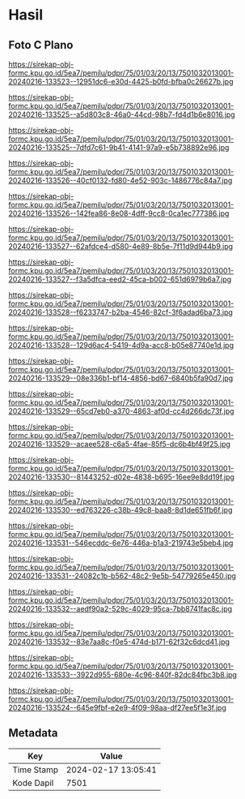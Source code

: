 # Hasil

## Foto C Plano

https://sirekap-obj-formc.kpu.go.id/5ea7/pemilu/pdpr/75/01/03/20/13/7501032013001-20240216-133523--12951dc6-e30d-4425-b0fd-bfba0c26627b.jpg

https://sirekap-obj-formc.kpu.go.id/5ea7/pemilu/pdpr/75/01/03/20/13/7501032013001-20240216-133525--a5d803c8-46a0-44cd-98b7-fd4d1b6e8016.jpg

https://sirekap-obj-formc.kpu.go.id/5ea7/pemilu/pdpr/75/01/03/20/13/7501032013001-20240216-133525--7dfd7c61-9b41-4141-97a9-e5b738892e96.jpg

https://sirekap-obj-formc.kpu.go.id/5ea7/pemilu/pdpr/75/01/03/20/13/7501032013001-20240216-133526--40cf0132-fd80-4e52-903c-1486776c84a7.jpg

https://sirekap-obj-formc.kpu.go.id/5ea7/pemilu/pdpr/75/01/03/20/13/7501032013001-20240216-133526--142fea86-8e08-4dff-9cc8-0ca1ec777386.jpg

https://sirekap-obj-formc.kpu.go.id/5ea7/pemilu/pdpr/75/01/03/20/13/7501032013001-20240216-133527--62afdce4-d580-4e89-8b5e-7f11d9d944b9.jpg

https://sirekap-obj-formc.kpu.go.id/5ea7/pemilu/pdpr/75/01/03/20/13/7501032013001-20240216-133527--f3a5dfca-eed2-45ca-b002-651d6979b6a7.jpg

https://sirekap-obj-formc.kpu.go.id/5ea7/pemilu/pdpr/75/01/03/20/13/7501032013001-20240216-133528--f6233747-b2ba-4546-82cf-3f6adad6ba73.jpg

https://sirekap-obj-formc.kpu.go.id/5ea7/pemilu/pdpr/75/01/03/20/13/7501032013001-20240216-133528--129d6ac4-5419-4d9a-acc8-b05e87740e1d.jpg

https://sirekap-obj-formc.kpu.go.id/5ea7/pemilu/pdpr/75/01/03/20/13/7501032013001-20240216-133529--08e336b1-bf14-4856-bd67-6840b5fa90d7.jpg

https://sirekap-obj-formc.kpu.go.id/5ea7/pemilu/pdpr/75/01/03/20/13/7501032013001-20240216-133529--65cd7eb0-a370-4863-af0d-cc4d266dc73f.jpg

https://sirekap-obj-formc.kpu.go.id/5ea7/pemilu/pdpr/75/01/03/20/13/7501032013001-20240216-133529--acaee528-c6a5-4fae-85f5-dc6b4bf49f25.jpg

https://sirekap-obj-formc.kpu.go.id/5ea7/pemilu/pdpr/75/01/03/20/13/7501032013001-20240216-133530--81443252-d02e-4838-b695-16ee9e8dd19f.jpg

https://sirekap-obj-formc.kpu.go.id/5ea7/pemilu/pdpr/75/01/03/20/13/7501032013001-20240216-133530--ed763226-c38b-49c8-baa8-8d1de651fb6f.jpg

https://sirekap-obj-formc.kpu.go.id/5ea7/pemilu/pdpr/75/01/03/20/13/7501032013001-20240216-133531--546ecddc-6e76-446a-b1a3-219743e5beb4.jpg

https://sirekap-obj-formc.kpu.go.id/5ea7/pemilu/pdpr/75/01/03/20/13/7501032013001-20240216-133531--24082c1b-b562-48c2-9e5b-54779265e450.jpg

https://sirekap-obj-formc.kpu.go.id/5ea7/pemilu/pdpr/75/01/03/20/13/7501032013001-20240216-133532--aedf90a2-529c-4029-95ca-7bb8741fac8c.jpg

https://sirekap-obj-formc.kpu.go.id/5ea7/pemilu/pdpr/75/01/03/20/13/7501032013001-20240216-133532--83e7aa8c-f0e5-474d-b171-62f32c6dcd41.jpg

https://sirekap-obj-formc.kpu.go.id/5ea7/pemilu/pdpr/75/01/03/20/13/7501032013001-20240216-133533--3922d955-680e-4c96-840f-82dc84fbc3b8.jpg

https://sirekap-obj-formc.kpu.go.id/5ea7/pemilu/pdpr/75/01/03/20/13/7501032013001-20240216-133524--645e9fbf-e2e9-4f09-98aa-df27ee5f1e3f.jpg


## Metadata

| Key        | Value               |
| ---------- | ------------------- |
| Time Stamp | 2024-02-17 13:05:41 |
| Kode Dapil | 7501                |



